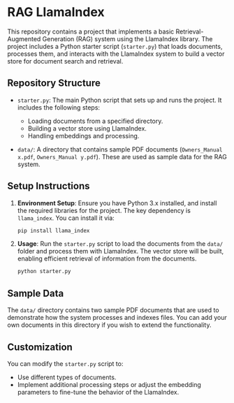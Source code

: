 # RAG LlamaIndex

This repository contains a project that implements a basic Retrieval-Augmented Generation (RAG) system using the LlamaIndex library. The project includes a Python starter script (`starter.py`) that loads documents, processes them, and interacts with the LlamaIndex system to build a vector store for document search and retrieval.

## Repository Structure

- `starter.py`: The main Python script that sets up and runs the project. It includes the following steps:
  - Loading documents from a specified directory.
  - Building a vector store using LlamaIndex.
  - Handling embeddings and processing.

- `data/`: A directory that contains sample PDF documents (`Owners_Manual x.pdf`, `Owners_Manual y.pdf`). These are used as sample data for the RAG system.

## Setup Instructions

1. **Environment Setup**:
   Ensure you have Python 3.x installed, and install the required libraries for the project. The key dependency is `llama_index`. You can install it via:

   ```bash
   pip install llama_index
   ```

2. **Usage**:
   Run the `starter.py` script to load the documents from the `data/` folder and process them with LlamaIndex. The vector store will be built, enabling efficient retrieval of information from the documents.

   ```bash
   python starter.py
   ```

## Sample Data

The `data/` directory contains two sample PDF documents that are used to demonstrate how the system processes and indexes files. You can add your own documents in this directory if you wish to extend the functionality.

## Customization

You can modify the `starter.py` script to:
- Use different types of documents.
- Implement additional processing steps or adjust the embedding parameters to fine-tune the behavior of the LlamaIndex.

